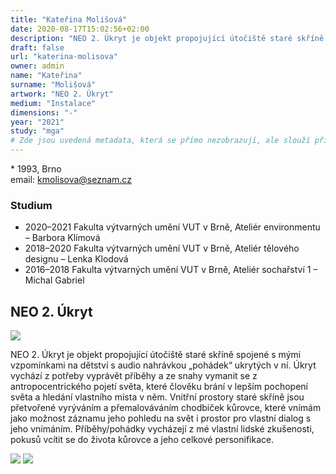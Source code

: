 ```yaml
---
title: "Kateřina Molišová"
date: 2020-08-17T15:02:56+02:00
description: "NEO 2. Úkryt je objekt propojující útočiště staré skříně spojené s mými vzpomínkami na dětství s audio nahrávkou „pohádek“ ukrytých v ní."
draft: false
url: "katerina-molisova"
owner: admin
name: "Kateřina"
surname: "Molišová"
artwork: "NEO 2. Úkryt"
medium: "Instalace"
dimensions: "-"
year: "2021"
study: "mga"
# Zde jsou uvedená metadata, která se přímo nezobrazují, ale slouží při generování webu - tagů pro Facebook a Twitter, atd.
---
```


\* 1993, Brno  
email: kmolisova@seznam.cz

### Studium
* 2020–2021 Fakulta výtvarných umění VUT v Brně, Ateliér environmentu – Barbora Klímová
* 2018–2020 Fakulta výtvarných umění VUT v Brně, Ateliér tělového designu – Lenka Klodová
* 2016–2018 Fakulta výtvarných umění VUT v Brně, Ateliér sochařství 1 – Michal Gabriel

## NEO 2. Úkryt

![](/2021/molisova/1.jpg)

NEO 2. Úkryt je objekt propojující útočiště staré skříně spojené s mými vzpomínkami na dětství s audio nahrávkou „pohádek“ ukrytých v ní.
Úkryt vychází z potřeby vyprávět příběhy a ze snahy vymanit se z antropocentrického pojetí světa, které člověku brání v lepším pochopení světa a hledání vlastního místa v něm.
Vnitřní prostory staré skříně jsou přetvořené vyrýváním a přemalováváním chodbiček kůrovce, které vnímám jako možnost záznamu jeho pohledu na svět i prostor pro vlastní dialog s jeho vnímáním.
Příběhy/pohádky vycházejí z mé vlastní lidské zkušenosti, pokusů vcítit se do života kůrovce a jeho celkové personifikace.

![](/2021/molisova/2.jpg)
![](/2021/molisova/3.jpg)
